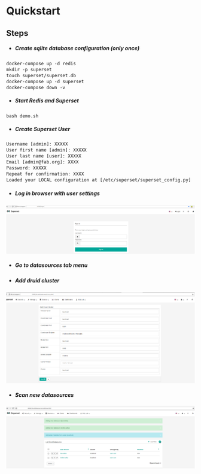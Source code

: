 Quickstart
=================
Steps
------------
- ##### Create sqlite database configuration (only once)
```
docker-compose up -d redis
mkdir -p superset
touch superset/superset.db
docker-compose up -d superset
docker-compose down -v
```
- ##### Start Redis and Superset
```
bash demo.sh
```
- ##### Create Superset User
```
Username [admin]: XXXXX
User first name [admin]: XXXXX
User last name [user]: XXXXX
Email [admin@fab.org]: XXXX
Password: XXXXX
Repeat for confirmation: XXXX
Loaded your LOCAL configuration at [/etc/superset/superset_config.py]
```
- ##### Log in browser with user settings
![Superset login](/img/supersetlogin.png)
- ##### Go to datasources tab menu
- ##### Add druid cluster
![Superset druid add](/img/supersetdruidcluster.png)
- ##### Scan new datasources
![Superset druid new datasources](/img/supersetdatasources.png)
